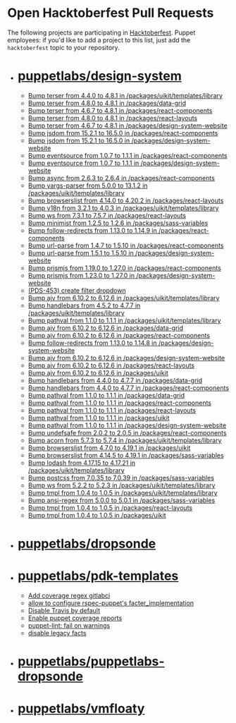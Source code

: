 # Open Hacktoberfest Pull Requests

The following projects are participating in [Hacktoberfest](http://hacktoberfest.com).
Puppet employees: if you'd like to add a project to this list, just add the
`hacktoberfest` topic to your repository.

* # [puppetlabs/design-system](https://github.com/puppetlabs/design-system)
    * [Bump terser from 4.4.0 to 4.8.1 in /packages/uikit/templates/library](https://github.com/puppetlabs/design-system/pull/590)
    * [Bump terser from 4.8.0 to 4.8.1 in /packages/data-grid](https://github.com/puppetlabs/design-system/pull/588)
    * [Bump terser from 4.6.7 to 4.8.1 in /packages/react-components](https://github.com/puppetlabs/design-system/pull/587)
    * [Bump terser from 4.8.0 to 4.8.1 in /packages/react-layouts](https://github.com/puppetlabs/design-system/pull/586)
    * [Bump terser from 4.6.7 to 4.8.1 in /packages/design-system-website](https://github.com/puppetlabs/design-system/pull/585)
    * [Bump jsdom from 15.2.1 to 16.5.0 in /packages/react-components](https://github.com/puppetlabs/design-system/pull/582)
    * [Bump jsdom from 15.2.1 to 16.5.0 in /packages/design-system-website](https://github.com/puppetlabs/design-system/pull/580)
    * [Bump eventsource from 1.0.7 to 1.1.1 in /packages/react-components](https://github.com/puppetlabs/design-system/pull/578)
    * [Bump eventsource from 1.0.7 to 1.1.1 in /packages/design-system-website](https://github.com/puppetlabs/design-system/pull/577)
    * [Bump async from 2.6.3 to 2.6.4 in /packages/react-components](https://github.com/puppetlabs/design-system/pull/572)
    * [Bump yargs-parser from 5.0.0 to 13.1.2 in /packages/uikit/templates/library](https://github.com/puppetlabs/design-system/pull/569)
    * [Bump browserslist from 4.14.0 to 4.20.2 in /packages/react-layouts](https://github.com/puppetlabs/design-system/pull/568)
    * [Bump y18n from 3.2.1 to 4.0.3 in /packages/uikit/templates/library](https://github.com/puppetlabs/design-system/pull/567)
    * [Bump ws from 7.3.1 to 7.5.7 in /packages/react-layouts](https://github.com/puppetlabs/design-system/pull/566)
    * [Bump minimist from 1.2.5 to 1.2.6 in /packages/sass-variables](https://github.com/puppetlabs/design-system/pull/558)
    * [Bump follow-redirects from 1.13.0 to 1.14.9 in /packages/react-components](https://github.com/puppetlabs/design-system/pull/550)
    * [Bump url-parse from 1.4.7 to 1.5.10 in /packages/react-components](https://github.com/puppetlabs/design-system/pull/548)
    * [Bump url-parse from 1.5.1 to 1.5.10 in /packages/design-system-website](https://github.com/puppetlabs/design-system/pull/547)
    * [Bump prismjs from 1.19.0 to 1.27.0 in /packages/react-components](https://github.com/puppetlabs/design-system/pull/546)
    * [Bump prismjs from 1.23.0 to 1.27.0 in /packages/design-system-website](https://github.com/puppetlabs/design-system/pull/545)
    * [(PDS-453) create filter dropdown](https://github.com/puppetlabs/design-system/pull/543)
    * [Bump ajv from 6.10.2 to 6.12.6 in /packages/uikit/templates/library](https://github.com/puppetlabs/design-system/pull/537)
    * [Bump handlebars from 4.5.2 to 4.7.7 in /packages/uikit/templates/library](https://github.com/puppetlabs/design-system/pull/536)
    * [Bump pathval from 1.1.0 to 1.1.1 in /packages/uikit/templates/library](https://github.com/puppetlabs/design-system/pull/535)
    * [Bump ajv from 6.10.2 to 6.12.6 in /packages/data-grid](https://github.com/puppetlabs/design-system/pull/532)
    * [Bump ajv from 6.10.2 to 6.12.6 in /packages/react-components](https://github.com/puppetlabs/design-system/pull/531)
    * [Bump follow-redirects from 1.13.0 to 1.14.8 in /packages/design-system-website](https://github.com/puppetlabs/design-system/pull/530)
    * [Bump ajv from 6.10.2 to 6.12.6 in /packages/design-system-website](https://github.com/puppetlabs/design-system/pull/529)
    * [Bump ajv from 6.10.2 to 6.12.6 in /packages/react-layouts](https://github.com/puppetlabs/design-system/pull/528)
    * [Bump ajv from 6.10.2 to 6.12.6 in /packages/uikit](https://github.com/puppetlabs/design-system/pull/527)
    * [Bump handlebars from 4.4.0 to 4.7.7 in /packages/data-grid](https://github.com/puppetlabs/design-system/pull/525)
    * [Bump handlebars from 4.4.0 to 4.7.7 in /packages/react-components](https://github.com/puppetlabs/design-system/pull/524)
    * [Bump pathval from 1.1.0 to 1.1.1 in /packages/data-grid](https://github.com/puppetlabs/design-system/pull/522)
    * [Bump pathval from 1.1.0 to 1.1.1 in /packages/react-components](https://github.com/puppetlabs/design-system/pull/521)
    * [Bump pathval from 1.1.0 to 1.1.1 in /packages/react-layouts](https://github.com/puppetlabs/design-system/pull/519)
    * [Bump pathval from 1.1.0 to 1.1.1 in /packages/uikit](https://github.com/puppetlabs/design-system/pull/518)
    * [Bump pathval from 1.1.0 to 1.1.1 in /packages/design-system-website](https://github.com/puppetlabs/design-system/pull/517)
    * [Bump undefsafe from 2.0.2 to 2.0.5 in /packages/react-components](https://github.com/puppetlabs/design-system/pull/514)
    * [Bump acorn from 5.7.3 to 5.7.4 in /packages/uikit/templates/library](https://github.com/puppetlabs/design-system/pull/506)
    * [Bump browserslist from 4.7.0 to 4.19.1 in /packages/uikit](https://github.com/puppetlabs/design-system/pull/493)
    * [Bump browserslist from 4.14.5 to 4.19.1 in /packages/sass-variables](https://github.com/puppetlabs/design-system/pull/492)
    * [Bump lodash from 4.17.15 to 4.17.21 in /packages/uikit/templates/library](https://github.com/puppetlabs/design-system/pull/489)
    * [Bump postcss from 7.0.35 to 7.0.39 in /packages/sass-variables](https://github.com/puppetlabs/design-system/pull/488)
    * [Bump ws from 5.2.2 to 5.2.3 in /packages/uikit/templates/library](https://github.com/puppetlabs/design-system/pull/486)
    * [Bump tmpl from 1.0.4 to 1.0.5 in /packages/uikit/templates/library](https://github.com/puppetlabs/design-system/pull/485)
    * [Bump ansi-regex from 5.0.0 to 5.0.1 in /packages/sass-variables](https://github.com/puppetlabs/design-system/pull/471)
    * [Bump tmpl from 1.0.4 to 1.0.5 in /packages/react-layouts](https://github.com/puppetlabs/design-system/pull/470)
    * [Bump tmpl from 1.0.4 to 1.0.5 in /packages/uikit](https://github.com/puppetlabs/design-system/pull/469)
* # [puppetlabs/dropsonde](https://github.com/puppetlabs/dropsonde)
* # [puppetlabs/pdk-templates](https://github.com/puppetlabs/pdk-templates)
    * [Add coverage regex gitlabci](https://github.com/puppetlabs/pdk-templates/pull/476)
    * [allow to configure rspec-puppet's facter_implementation](https://github.com/puppetlabs/pdk-templates/pull/473)
    * [Disable Travis by default](https://github.com/puppetlabs/pdk-templates/pull/471)
    * [Enable puppet coverage reports](https://github.com/puppetlabs/pdk-templates/pull/465)
    * [puppet-lint: fail on warnings](https://github.com/puppetlabs/pdk-templates/pull/464)
    * [disable legacy facts](https://github.com/puppetlabs/pdk-templates/pull/460)
* # [puppetlabs/puppetlabs-dropsonde](https://github.com/puppetlabs/puppetlabs-dropsonde)
* # [puppetlabs/vmfloaty](https://github.com/puppetlabs/vmfloaty)
